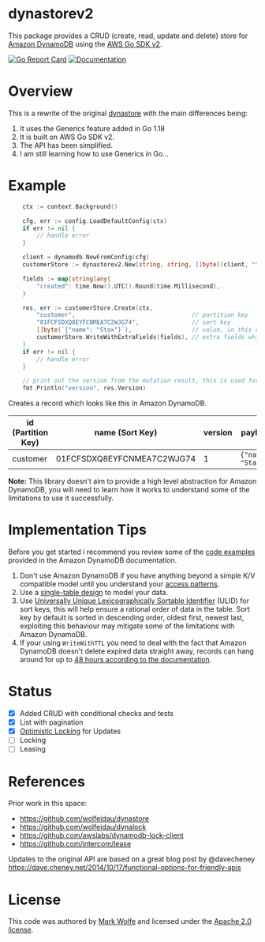 # dynastorev2

This package provides a CRUD (create, read, update and delete) store for [Amazon DynamoDB](https://aws.amazon.com/dynamodb/) using the [AWS Go SDK v2](https://github.com/aws/aws-sdk-go-v2/).

[![Go Report Card](https://goreportcard.com/badge/github.com/wolfeidau/dynastorev2)](https://goreportcard.com/report/github.com/wolfeidau/dynastorev2)
[![Documentation](https://godoc.org/github.com/wolfeidau/dynastorev2?status.svg)](https://godoc.org/github.com/wolfeidau/dynastorev2)

# Overview

This is a rewrite of the original [dynastore](https://github.com/wolfeidau/dynastore) with the main differences being:

1. It uses the Generics feature added in Go 1.18
2. It is built on AWS Go SDK v2.
3. The API has been simplified.
4. I am still learning how to use Generics in Go...

# Example

```go
	ctx := context.Background()

	cfg, err := config.LoadDefaultConfig(ctx)
	if err != nil {
		// handle error
	}

	client = dynamodb.NewFromConfig(cfg)
	customerStore := dynastorev2.New[string, string, []byte](client, "tickets-table")

	fields := map[string]any{
		"created": time.Now().UTC().Round(time.Millisecond),
	}

	res, err := customerStore.Create(ctx,
		"customer",                                 // partition key
		"01FCFSDXQ8EYFCNMEA7C2WJG74",               // sort key
		[]byte(`{"name": "Stax"}`),                 // value, in this case JSON encoded value
		customerStore.WriteWithExtraFields(fields), // extra fields which could be indexed in the future
	)
	if err != nil {
		// handle error
	}

	// print out the version from the mutation result, this is used for optimistic locking
	fmt.Println("version", res.Version)
```

Creates a record which looks like this in Amazon DynamoDB.

| id (Partition Key) | name (Sort Key) | version | payload | expires | created |
| --------------- | --------------- | --------------- | --------------- | --------------- | --------------- |
| customer | 01FCFSDXQ8EYFCNMEA7C2WJG74 | 1 | `{"name": "Stax"}` | null | `2022-04-10T06:27:16.994Z` |

**Note:** This library doesn't aim to provide a high level abstraction for Amazon DynamoDB, you will need to learn how it works to understand some of the limitations to use it successfully.

# Implementation Tips

Before you get started i recommend you review some of the [code examples](https://docs.aws.amazon.com/amazondynamodb/latest/developerguide/service_code_examples.html) provided in the Amazon DynamoDB documentation.

1. Don't use Amazon DynamoDB if you have anything beyond a simple K/V compatible model until you understand your [access patterns](https://docs.aws.amazon.com/amazondynamodb/latest/developerguide/bp-modeling-nosql-B.html).
2. Use a [single-table design](https://aws.amazon.com/blogs/compute/creating-a-single-table-design-with-amazon-dynamodb/) to model your data.
3. Use [Universally Unique Lexicographically Sortable Identifier](https://github.com/ulid/spec) (ULID) for sort keys, this will help ensure a rational order of data in the table. Sort key by default is sorted in descending order, oldest first, newest last, exploiting this behaviour may mitigate some of the limitations with Amazon DynamoDB.
4. If your using `WriteWithTTL` you need to deal with the fact that Amazon DynamoDB doesn't delete expired data straight away, records can hang around for up to [48 hours according to the documentation](https://docs.aws.amazon.com/amazondynamodb/latest/developerguide/howitworks-ttl.html).

# Status

* [x] Added CRUD with conditional checks and tests
* [x] List with pagination
* [x] [Optimistic Locking](https://docs.aws.amazon.com/amazondynamodb/latest/developerguide/DynamoDBMapper.OptimisticLocking.html) for Updates
* [ ] Locking
* [ ] Leasing

# References

Prior work in this space:

* https://github.com/wolfeidau/dynastore
* https://github.com/wolfeidau/dynalock
* https://github.com/awslabs/dynamodb-lock-client
* https://github.com/intercom/lease

Updates to the original API are based on a great blog post by @davecheney https://dave.cheney.net/2014/10/17/functional-options-for-friendly-apis

# License

This code was authored by [Mark Wolfe](https://github.com/wolfeidau) and licensed under the [Apache 2.0 license](http://www.apache.org/licenses/LICENSE-2.0).